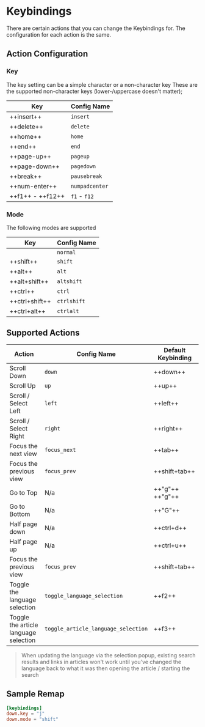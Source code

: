 # Keybindings

There are certain actions that you can change the Keybindings for. The configuration for each action is the same.

## Action Configuration

### Key

The key setting can be a simple character or a non-character key
These are the supported non-character keys (lower-/uppercase doesn't matter);

| Key              | Config Name    |
|------------------|----------------|
| ++insert++       | `insert`       |
| ++delete++       | `delete`       |
| ++home++         | `home`         |
| ++end++          | `end`          |
| ++page-up++      | `pageup`       |
| ++page-down++    | `pagedown`     |
| ++break++        | `pausebreak`   |
| ++num-enter++    | `numpadcenter` |
| ++f1++ - ++f12++ | `f1` - `f12`   |

### Mode

The following modes are supported

| Key            | Config Name |
|----------------|-------------|
 |                | `normal`    |
| ++shift++      | `shift`      |
| ++alt++        | `alt`       |
| ++alt+shift++  | `altshift`  |
| ++ctrl++       | `ctrl`      |
| ++ctrl+shift++ | `ctrlshift` |
| ++ctrl+alt++   | `ctrlalt`   |

## Supported Actions

| Action                  | Config Name  | Default Keybinding |
|-------------------------|--------------|--------------------|
| Scroll Down             | `down`       | ++down++           |
| Scroll Up               | `up`         | ++up++             |
| Scroll / Select Left    | `left`       | ++left++           |
| Scroll / Select Right   | `right`      | ++right++          |
| Focus the next view     | `focus_next` | ++tab++            |
| Focus the previous view | `focus_prev` | ++shift+tab++      |
| Go to Top               | N/a          | ++"g"++ ++"g"++      |
| Go to Bottom            | N/a          | ++"G"++              |
| Half page down          | N/a          | ++ctrl+d++         |
| Half page up            | N/a          | ++ctrl+u++         |
| Focus the previous view | `focus_prev` | ++shift+tab++      |
| Toggle the language selection | `toggle_language_selection` | ++f2++ |
| Toggle the article language selection | `toggle_article_language_selection` | ++f3++ |

> When updating the language via the selection popup, existing search results and links in articles
> won't work until you've changed the language back to what it was then opening the article /
> starting the search

## Sample Remap

```toml
[keybindings]
down.key = "j"
down.mode = "shift"
```

[release-0.5.0]: https://github.com/Builditluc/wiki-tui/releases/tag/v0.5.0
[release-0.6.0]: https://github.com/Builditluc/wiki-tui/releases/tag/v0.6.0

